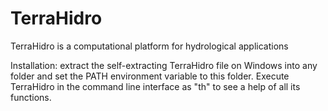 # TerraHidro
TerraHidro is a computational platform for hydrological applications

Installation: extract the self-extracting TerraHidro file on Windows into any folder and set the PATH environment variable to this folder. Execute TerraHidro in the command line interface as "th" to see a help of all its functions.
